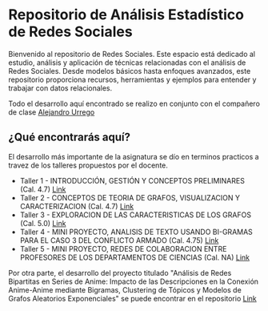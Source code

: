 # Repositorio de Análisis Estadístico de Redes Sociales

Bienvenido al repositorio de Redes Sociales. Este espacio está dedicado al estudio, análisis y aplicación de técnicas relacionadas con el análisis de Redes Sociales. Desde modelos básicos hasta enfoques avanzados, este repositorio proporciona recursos, herramientas y ejemplos para entender y trabajar con datos relacionales. 

Todo el desarrollo aquí encontrado se realizo en conjunto con el compañero de clase [Alejandro Urrego](https://github.com/aurreg)

## ¿Qué encontrarás aquí?

El desarrollo más importante de la asignatura se dío en terminos practicos a travez de los talleres propuestos por el docente.

- Taller 1 - INTRODUCCIÓN, GESTIÓN Y CONCEPTOS PRELIMINARES (Cal. 4.7) [Link](https://github.com/CapStats-ML/Social_Networks/blob/master/Talleres/Taller1/redes-taller%201-Alejandro%20Urrego%20-Cesar%20Prieto.ipynb)
- Taller 2 - CONCEPTOS DE TEORIA DE GRAFOS, VISUALIZACION Y CARACTERIZACION (Cal. 4.7) [Link](https://github.com/CapStats-ML/Social_Networks/blob/master/Talleres/Taller2/redes%20-%20taller%202%20-%20Alejandro%20Urrego%20-%20Cesar%20Prieto.ipynb)
- Taller 3 - EXPLORACION DE LAS CARACTERISTICAS DE LOS GRAFOS (Cal. 5.0) [Link](https://github.com/CapStats-ML/Social_Networks/blob/master/Talleres/Taller3/redes-taller3-Alejandro%20Urrego-%20Cesar%20Prieto.ipynb)
- Taller 4 - MINI PROYECTO, ANALISIS DE TEXTO USANDO BI-GRAMAS PARA EL CASO 3 DEL CONFLICTO ARMADO (Cal. 4.75) [Link](https://github.com/CapStats-ML/Social_Networks/blob/master/Talleres/Taller4/redes-taller4-Alejandro%20Urrego-Cesar_Prieto.pdf)
- Taller 5 - MINI PROYECTO, REDES DE COLABORACION ENTRE PROFESORES DE LOS DEPARTAMENTOS DE CIENCIAS (Cal. NA) [Link](https://github.com/CapStats-ML/Social_Networks/blob/master/Talleres/Taller5/redes%20-%20taller%205%20-%20Alejandro%20Urrego%20-%20Cesar%20Prieto%20(1).pdf)

Por otra parte, el desarrollo del proyecto titulado "Análisis de Redes Bipartitas en Series de Anime: Impacto de las Descripciones en la Conexión Anime-Anime mediante Bigramas, Clustering de Tópicos y Modelos de Grafos Aleatorios Exponenciales" se puede encontrar en el repositorio [Link](https://github.com/aurreg/Anime-Network-Project)

